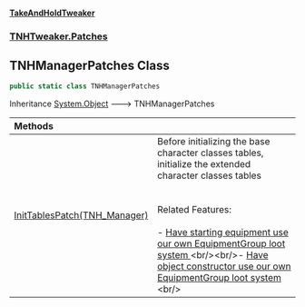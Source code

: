 #### [TakeAndHoldTweaker](index.md 'index')
### [TNHTweaker.Patches](TNHTweaker.Patches.md 'TNHTweaker.Patches')

## TNHManagerPatches Class

```csharp
public static class TNHManagerPatches
```

Inheritance [System.Object](https://docs.microsoft.com/en-us/dotnet/api/System.Object 'System.Object') &#129106; TNHManagerPatches

| Methods | |
| :--- | :--- |
| [InitTablesPatch(TNH_Manager)](TNHTweaker.Patches.TNHManagerPatches.InitTablesPatch(FistVR.TNH_Manager).md 'TNHTweaker.Patches.TNHManagerPatches.InitTablesPatch(FistVR.TNH_Manager)') | Before initializing the base character classes tables, initialize the extended character classes tables <br/><br/><br/>Related Features: <br/><br/>- [ Have starting equipment use our own EquipmentGroup loot system ](https://github.com/devyndamonster/TakeAndHoldTweaker/issues/101 'https://github.com/devyndamonster/TakeAndHoldTweaker/issues/101')<br/><br/>- [ Have object constructor use our own EquipmentGroup loot system ](https://github.com/devyndamonster/TakeAndHoldTweaker/issues/105 'https://github.com/devyndamonster/TakeAndHoldTweaker/issues/105')<br/> |
